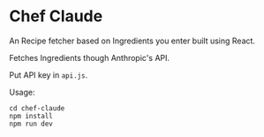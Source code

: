 # Chef Claude

An Recipe fetcher based on Ingredients you enter built using React.

Fetches Ingredients though Anthropic's API.

Put API key in `api.js`.

Usage: 
```
cd chef-claude
npm install
npm run dev
```
